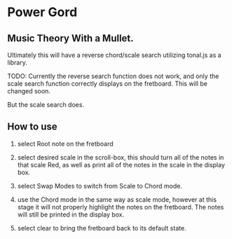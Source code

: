 # Power Gord
## Music Theory With a Mullet.

Ultimately this will have a reverse chord/scale search utilizing tonal.js as a library.

TODO:
Currently the reverse search function does not work, and only the scale search function correctly displays on the fretboard. This will be changed soon.

But the scale search does.

## How to use

1. select Root note on the fretboard

2. select desired scale in the scroll-box, this should turn all of the notes in that scale Red, as well as print all of the notes in the scale in the display box.

3. select Swap Modes to switch from Scale to Chord mode.

4. use the Chord mode in the same way as scale mode, however at this stage it will not properly highlight the notes on the fretboard. The notes will still be printed in the display box.

4. select clear to bring the fretboard back to its default state.
